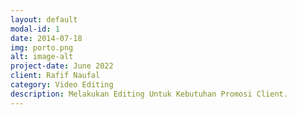 ```yaml
---
layout: default
modal-id: 1
date: 2014-07-18
img: porto.png
alt: image-alt
project-date: June 2022
client: Rafif Naufal
category: Video Editing
description: Melakukan Editing Untuk Kebutuhan Promosi Client.
---
```

